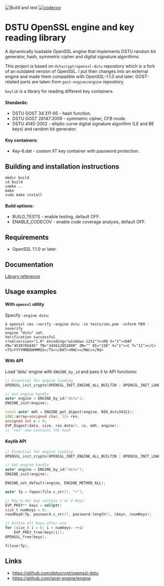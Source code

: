 ![Build and test](https://github.com/madf/dstu-engine/workflows/Build%20and%20test/badge.svg) [![codecov](https://codecov.io/gh/madf/dstu-engine/branch/main/graph/badge.svg)](https://codecov.io/gh/madf/dstu-engine)

# DSTU OpenSSL engine and key reading library

A dynamically loadable OpenSSL engine that implements DSTU random bit generator, hash, symmetric cipher and digital signature algorithms.

This project is based on `dstucrypt/openssl-dstu` repository which is a fork of an outdated version of OpenSSL. I put their changes into an external engine and made them compatible with OpenSSL-1.1.0 and later. GOST-related parts are taken from `gost-engine/engine` repository.

`keylib` is a library for reading different key containers.

#### Standards:
 * DSTU GOST 34.311-95 - hash function.
 * DSTU GOST 28147:2009 - symmetric cipher, CFB mode.
 * DSTU 4145-2002 - elliptic curve digital signature algorithm (LE and BE keys) and random bit generator.

#### Key containers:
 * Key-6.dat - custom IIT key container with password protection.

## Building and installation instructions
```
mkdir build
cd build
cmake ..
make
sudo make install
```
#### Build options:
 * BUILD_TESTS - enable testing, default OFF.
 * ENABLE_CODECOV - enable code coverage analysis, default OFF.

## Requirements
 * OpenSSL 1.1.0 or later.

## Documentation
[Library reference](https://madf.github.io/dstu-engine/index.html)

## Usage examples
#### With `openssl` utility
Specify `-engine dstu`:
```
$ openssl cms -verify -engine dstu -in tests/cms.pem -inform PEM -noverify
engine "dstu" set.
Verification successful
<?xmlversion="1.0" encoding="windows-1251"?><RQ V="1"><DAT FN="4538765845" TN="345612052809" ZN="" DI="238" V="1"><C T="11"></C><TS>YYYYMMDDHHMMSS</TS></DAT><MAC></MAC></RQ>
```
#### With API
Load 'dstu' engine with `ENGINE_by_id` and pass it to API functions:
```c++
// Essential for engine loading
OPENSSL_init_crypto(OPENSSL_INIT_ENGINE_ALL_BUILTIN | OPENSSL_INIT_LOAD_CONFIG, nullptr);

// Get engine handle
auto* engine = ENGINE_by_id("dstu");
ENGINE_init(engine);

const auto* mdt = ENGINE_get_digest(engine, NID_dstu34311);
std::array<unsigned char, 32> res;
unsigned int s = 0;
EVP_Digest(data, size, res.data(), &s, mdt, engine);
// 'res' now contains the hash
```

#### Keylib API
```c++
// Essential for engine loading
OPENSSL_init_crypto(OPENSSL_INIT_ENGINE_ALL_BUILTIN | OPENSSL_INIT_LOAD_CONFIG, nullptr);

// Get engine handle
auto* engine = ENGINE_by_id("dstu");
ENGINE_init(engine);

ENGINE_set_default(engine, ENGINE_METHOD_ALL);

auto* fp = fopen(file.c_str(), "r");

// Key-6.dat may contain 1 or 2 keys
EVP_PKEY** keys = nullptr;
size_t numKeys = 0;
readKey6(fp, password.c_str(), password.length(), &keys, &numKeys);

// Delete all keys after use
for (size_t i = 0; i < numKeys; ++i)
    EVP_PKEY_free(keys[i]);
OPENSSL_free(keys);

fclose(fp);
```

## Links
 * https://github.com/dstucrypt/openssl-dstu
 * https://github.com/gost-engine/engine
